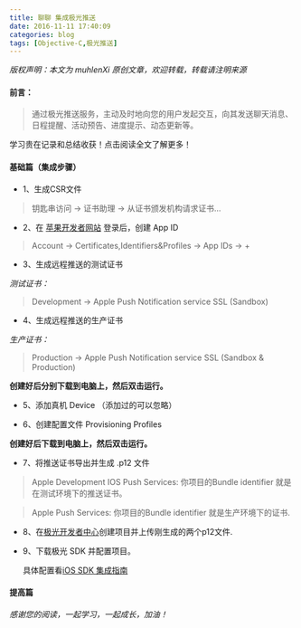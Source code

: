 ```yaml
---
title: 聊聊 集成极光推送
date: 2016-11-11 17:40:09
categories: blog
tags: [Objective-C,极光推送]
---
```


 *版权声明：本文为 muhlenXi 原创文章，欢迎转载，转载请注明来源*

#### 前言：

> 通过极光推送服务，主动及时地向您的用户发起交互，向其发送聊天消息、日程提醒、活动预告、进度提示、动态更新等。

学习贵在记录和总结收获！点击阅读全文了解更多！　　

<!-- more --> 

#### 基础篇（集成步骤）

* 1、生成CSR文件

 > 钥匙串访问 -> 证书助理 -> 从证书颁发机构请求证书...
	
* 2、在 [苹果开发者网站](https://developer.apple.com/) 登录后，创建 App ID

 > Account -> Certificates,Identifiers&Profiles -> App IDs -> +

* 3、生成远程推送的测试证书

 *测试证书：*	 
> Development -> Apple Push Notification service SSL (Sandbox)
 
* 4、生成远程推送的生产证书
 
 *生产证书：*
> Production -> Apple Push Notification service SSL (Sandbox & Production)

 **创建好后分别下载到电脑上，然后双击运行。**

* 5、添加真机 Device （添加过的可以忽略）

* 6、创建配置文件 Provisioning Profiles 

 **创建好后下载到电脑上，然后双击运行。**

* 7、将推送证书导出并生成 .p12 文件

 > Apple Development IOS Push Services: 你项目的Bundle identifier 就是在测试环境下的推送证书。
 
 > Apple Push Services: 你项目的Bundle identifier 就是生产环境下的证书.

* 8、在[极光开发者中心](https://www.jiguang.cn/)创建项目并上传刚生成的两个p12文件.

* 9、下载极光 SDK 并配置项目。

  具体配置看[iOS SDK 集成指南](http://docs.jiguang.cn/jpush/client/iOS/ios_guide_new/)

#### 提高篇

*感谢您的阅读，一起学习，一起成长，加油！*